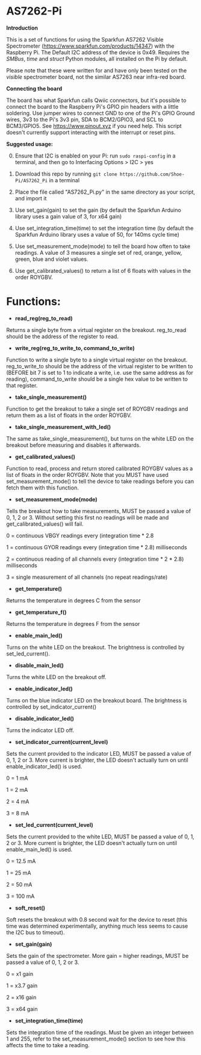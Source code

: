 # AS7262-Pi

**Introduction**

This is a set of functions for using the Sparkfun AS7262 Visible Spectrometer (https://www.sparkfun.com/products/14347) with the Raspberry Pi.  The Default I2C address of the device is 0x49.  Requires the *SMBus*, *time* and *struct* Python modules, all installed on the Pi by default.

Please note that these were written for and have only been tested on the *visible* spectrometer board, not the similar AS7263 near infra-red board.

**Connecting the board**

The board has what Sparkfun calls Qwiic connectors, but it's possible to connect the board to the Raspberry Pi's GPIO pin headers with a little soldering.  Use jumper wires to connect GND to one of the Pi's GPIO Ground wires, 3v3 to the Pi's 3v3 pin, SDA to BCM2/GPIO3, and SCL to BCM3/GPIO5.  See https://www.pinout.xyz if you need help.  This script doesn't currently support interacting with the interrupt or reset pins.

**Suggested usage:**

0) Ensure that I2C is enabled on your Pi: run `sudo raspi-config` in a terminal, and then go to Interfacing Options > I2C > yes

1) Download this repo by running `git clone https://github.com/Shoe-Pi/AS7262_Pi` in a terminal

2) Place the file called "AS7262_Pi.py" in the same directory as your script, and import it

3) Use set_gain(gain) to set the gain (by default the Sparkfun Arduino library uses a gain value of 3, for x64 gain)

4) Use set_integration_time(time) to set the integration time (by default the Sparkfun Arduino library uses a value of 50, for 140ms cycle time)

5) Use set_measurement_mode(mode) to tell the board how often to take readings.  A value of 3 measures a single set of red, orange, yellow, green, blue and violet values.

6) Use get_calibrated_values() to return a list of 6 floats with values in the order ROYGBV.

# Functions:

* **read_reg(reg_to_read)**

Returns a single byte from a virtual register on the breakout.  reg_to_read should be the address of the register to read.


* **write_reg(reg_to_write_to, command_to_write)**

Function to write a single byte to a single virtual register on the breakout.  reg_to_write_to should be the address of the virtual register to be written to (BEFORE bit 7 is set to 1 to indicate a write, i.e. use the same address as for reading), command_to_write should be a single hex value to be written to that register.


* **take_single_measurement()**

Function to get the breakout to take a single set of ROYGBV readings and return them as a list of floats in the order ROYGBV.

* **take_single_measurement_with_led()**

The same as take_single_measurement(), but turns on the white LED on the breakout before measuring and disables it afterwards.


* **get_calibrated_values()**

Function to read, process and return stored calibrated ROYGBV values as a list of floats in the order ROYGBV.  Note that you MUST have used set_measurement_mode() to tell the device to take readings before you can fetch them with this function.


* **set_measurement_mode(mode)**

Tells the breakout how to take measurements, MUST be passed a value of 0, 1, 2 or 3.  Without setting this first no readings will be made and get_calibrated_values() will fail.

0 = continuous VBGY readings every (integration time * 2.8

1 = continuous GYOR readings every (integration time * 2.8) milliseconds

2 = continuous reading of all channels every (integration time * 2 * 2.8) milliseconds

3 = single measurement of all channels (no repeat readings/rate)


* **get_temperature()**

Returns the temperature in degrees C from the sensor


* **get_temperature_f()**

Returns the temperature in degrees F from the sensor


* **enable_main_led()**

Turns on the white LED on the breakout.  The brightness is controlled by set_led_current().


* **disable_main_led()**

Turns the white LED on the breakout off.


* **enable_indicator_led()**

Turns on the blue indicator LED on the breakout board.  The brightness is controlled by set_indicator_current()


* **disable_indicator_led()**

Turns the indicator LED off.


* **set_indicator_current(current_level)**

Sets the current provided to the indicator LED, MUST be passed a value of 0, 1, 2 or 3.  More current is brighter, the LED doesn't actually turn on until enable_indicator_led() is used.

0 = 1 mA 

1 = 2 mA

2 = 4 mA

3 = 8 mA
	

* **set_led_current(current_level)**

Sets the current provided to the white LED, MUST be passed a value of 0, 1, 2 or 3.  More current is brighter, the LED doesn't actually turn on until enable_main_led() is used.

0 = 12.5 mA 

1 = 25 mA

2 = 50 mA

3 = 100 mA


* **soft_reset()**

Soft resets the breakout with 0.8 second wait for the device to reset (this time was determined experimentally, anything much less seems to cause the I2C bus to timeout).


* **set_gain(gain)**

Sets the gain of the spectrometer.  More gain = higher readings, MUST be passed a value of 0, 1, 2 or 3.

0 = x1   gain

1 = x3.7 gain

2 = x16  gain

3 = x64  gain


* **set_integration_time(time)**

Sets the integration time of the readings.  Must be given an integer between 1 and 255, refer to the set_measurement_mode() section to see how this affects the time to take a reading.
